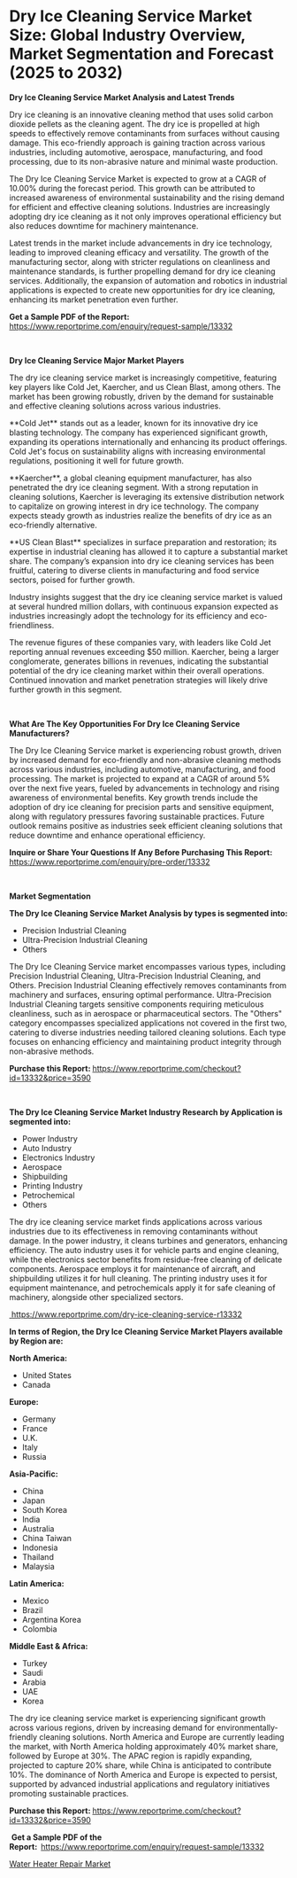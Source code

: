 <p><h1>Dry Ice Cleaning Service Market Size: Global Industry Overview, Market Segmentation and Forecast (2025 to 2032)</h1></p><p><strong>Dry Ice Cleaning Service Market Analysis and Latest Trends</strong></p>
<p><p>Dry ice cleaning is an innovative cleaning method that uses solid carbon dioxide pellets as the cleaning agent. The dry ice is propelled at high speeds to effectively remove contaminants from surfaces without causing damage. This eco-friendly approach is gaining traction across various industries, including automotive, aerospace, manufacturing, and food processing, due to its non-abrasive nature and minimal waste production.</p><p>The Dry Ice Cleaning Service Market is expected to grow at a CAGR of 10.00% during the forecast period. This growth can be attributed to increased awareness of environmental sustainability and the rising demand for efficient and effective cleaning solutions. Industries are increasingly adopting dry ice cleaning as it not only improves operational efficiency but also reduces downtime for machinery maintenance.</p><p>Latest trends in the market include advancements in dry ice technology, leading to improved cleaning efficacy and versatility. The growth of the manufacturing sector, along with stricter regulations on cleanliness and maintenance standards, is further propelling demand for dry ice cleaning services. Additionally, the expansion of automation and robotics in industrial applications is expected to create new opportunities for dry ice cleaning, enhancing its market penetration even further.</p></p>
<p><strong>Get a Sample PDF of the Report:&nbsp;</strong> <a href="https://www.reportprime.com/enquiry/request-sample/13332?utm_campaign=2033&utm_medium=2&utm_source=Github&utm_content=ia&utm_term=20032025&utm_id=dry-ice-cleaning-service">https://www.reportprime.com/enquiry/request-sample/13332</a></p>
<p>&nbsp;</p>
<p><strong>Dry Ice Cleaning Service Major Market Players</strong></p>
<p><p>The dry ice cleaning service market is increasingly competitive, featuring key players like Cold Jet, Kaercher, and us Clean Blast, among others. The market has been growing robustly, driven by the demand for sustainable and effective cleaning solutions across various industries.</p><p>**Cold Jet** stands out as a leader, known for its innovative dry ice blasting technology. The company has experienced significant growth, expanding its operations internationally and enhancing its product offerings. Cold Jet's focus on sustainability aligns with increasing environmental regulations, positioning it well for future growth.</p><p>**Kaercher**, a global cleaning equipment manufacturer, has also penetrated the dry ice cleaning segment. With a strong reputation in cleaning solutions, Kaercher is leveraging its extensive distribution network to capitalize on growing interest in dry ice technology. The company expects steady growth as industries realize the benefits of dry ice as an eco-friendly alternative.</p><p>**US Clean Blast** specializes in surface preparation and restoration; its expertise in industrial cleaning has allowed it to capture a substantial market share. The company’s expansion into dry ice cleaning services has been fruitful, catering to diverse clients in manufacturing and food service sectors, poised for further growth.</p><p>Industry insights suggest that the dry ice cleaning service market is valued at several hundred million dollars, with continuous expansion expected as industries increasingly adopt the technology for its efficiency and eco-friendliness. </p><p>The revenue figures of these companies vary, with leaders like Cold Jet reporting annual revenues exceeding $50 million. Kaercher, being a larger conglomerate, generates billions in revenues, indicating the substantial potential of the dry ice cleaning market within their overall operations. Continued innovation and market penetration strategies will likely drive further growth in this segment.</p></p>
<p>&nbsp;</p>
<p><strong>What Are The Key Opportunities For Dry Ice Cleaning Service Manufacturers?</strong></p>
<p><p>The Dry Ice Cleaning Service market is experiencing robust growth, driven by increased demand for eco-friendly and non-abrasive cleaning methods across various industries, including automotive, manufacturing, and food processing. The market is projected to expand at a CAGR of around 5% over the next five years, fueled by advancements in technology and rising awareness of environmental benefits. Key growth trends include the adoption of dry ice cleaning for precision parts and sensitive equipment, along with regulatory pressures favoring sustainable practices. Future outlook remains positive as industries seek efficient cleaning solutions that reduce downtime and enhance operational efficiency.</p></p>
<p><strong>Inquire or Share Your Questions If Any Before Purchasing This Report:</strong> <a href="https://www.reportprime.com/enquiry/pre-order/13332?utm_campaign=2033&utm_medium=2&utm_source=Github&utm_content=ia&utm_term=20032025&utm_id=dry-ice-cleaning-service">https://www.reportprime.com/enquiry/pre-order/13332</a></p>
<p>&nbsp;</p>
<p><strong>Market Segmentation</strong></p>
<p><strong>The Dry Ice Cleaning Service Market Analysis by types is segmented into:</strong></p>
<p><ul><li>Precision Industrial Cleaning</li><li>Ultra-Precision Industrial Cleaning</li><li>Others</li></ul></p>
<p><p>The Dry Ice Cleaning Service market encompasses various types, including Precision Industrial Cleaning, Ultra-Precision Industrial Cleaning, and Others. Precision Industrial Cleaning effectively removes contaminants from machinery and surfaces, ensuring optimal performance. Ultra-Precision Industrial Cleaning targets sensitive components requiring meticulous cleanliness, such as in aerospace or pharmaceutical sectors. The "Others" category encompasses specialized applications not covered in the first two, catering to diverse industries needing tailored cleaning solutions. Each type focuses on enhancing efficiency and maintaining product integrity through non-abrasive methods.</p></p>
<p><strong>Purchase this Report:&nbsp;</strong><a href="https://www.reportprime.com/checkout?id=13332&price=3590&utm_campaign=2033&utm_medium=2&utm_source=Github&utm_content=ia&utm_term=20032025&utm_id=dry-ice-cleaning-service">https://www.reportprime.com/checkout?id=13332&price=3590</a></p>
<p>&nbsp;</p>
<p><strong>The Dry Ice Cleaning Service Market Industry Research by Application is segmented into:</strong></p>
<p><ul><li>Power Industry</li><li>Auto Industry</li><li>Electronics Industry</li><li>Aerospace</li><li>Shipbuilding</li><li>Printing Industry</li><li>Petrochemical</li><li>Others</li></ul></p>
<p><p>The dry ice cleaning service market finds applications across various industries due to its effectiveness in removing contaminants without damage. In the power industry, it cleans turbines and generators, enhancing efficiency. The auto industry uses it for vehicle parts and engine cleaning, while the electronics sector benefits from residue-free cleaning of delicate components. Aerospace employs it for maintenance of aircraft, and shipbuilding utilizes it for hull cleaning. The printing industry uses it for equipment maintenance, and petrochemicals apply it for safe cleaning of machinery, alongside other specialized sectors.</p></p>
<p><a href="https://www.reportprime.com/dry-ice-cleaning-service-r13332?utm_campaign=2033&utm_medium=2&utm_source=Github&utm_content=ia&utm_term=20032025&utm_id=dry-ice-cleaning-service">&nbsp;https://www.reportprime.com/dry-ice-cleaning-service-r13332</a></p>
<p><strong>In terms of Region, the Dry Ice Cleaning Service Market Players available by Region are:</strong></p>
<p>
    <p> <strong> North America: </strong>
        <ul>
            <li>United States</li>
            <li>Canada</li>
        </ul>
        </p> 
    <p> <strong> Europe: </strong>
        <ul>
            <li>Germany</li>
            <li>France</li>
            <li>U.K.</li>
            <li>Italy</li>
            <li>Russia</li>
        </ul>
        </p> 
    <p> <strong> Asia-Pacific: </strong>
        <ul>
            <li>China</li>
            <li>Japan</li>
            <li>South Korea</li>
            <li>India</li>
            <li>Australia</li>
            <li>China Taiwan</li>
            <li>Indonesia</li>
            <li>Thailand</li>
            <li>Malaysia</li>
        </ul>
        </p> 
    <p> <strong> Latin America: </strong>
        <ul>
            <li>Mexico</li>
            <li>Brazil</li>
            <li>Argentina Korea</li>
            <li>Colombia</li>
        </ul>
        </p> 
    <p> <strong> Middle East & Africa: </strong>
        <ul>
            <li>Turkey</li>
            <li>Saudi</li>
            <li>Arabia</li>
            <li>UAE</li>
            <li>Korea</li>
        </ul>
    </p>
    </p>
<p><p>The dry ice cleaning service market is experiencing significant growth across various regions, driven by increasing demand for environmentally-friendly cleaning solutions. North America and Europe are currently leading the market, with North America holding approximately 40% market share, followed by Europe at 30%. The APAC region is rapidly expanding, projected to capture 20% share, while China is anticipated to contribute 10%. The dominance of North America and Europe is expected to persist, supported by advanced industrial applications and regulatory initiatives promoting sustainable practices.</p></p>
<p><strong>Purchase this Report: </strong><a href="https://www.reportprime.com/checkout?id=13332&price=3590&utm_campaign=2033&utm_medium=2&utm_source=Github&utm_content=ia&utm_term=20032025&utm_id=dry-ice-cleaning-service">https://www.reportprime.com/checkout?id=13332&price=3590</a></p>
<p>&nbsp;<strong>Get a Sample PDF of the Report:&nbsp;&nbsp;</strong><a href="https://www.reportprime.com/enquiry/request-sample/13332?utm_campaign=2033&utm_medium=2&utm_source=Github&utm_content=ia&utm_term=20032025&utm_id=dry-ice-cleaning-service">https://www.reportprime.com/enquiry/request-sample/13332</a></p>
<p><strong></strong></p>
<p><p><a href="https://github.com/mahnoor2003/Market-Research-Report-List-7/blob/main/water-heater-repair-market.md?utm_campaign=2033&utm_medium=2&utm_source=Github&utm_content=ia&utm_term=20032025&utm_id=dry-ice-cleaning-service">Water Heater Repair Market</a></p></p>